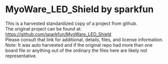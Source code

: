 
# MyoWare_LED_Shield by sparkfun  
This is a harvested standardized copy of a project from github.  
The original project can be found at:  
https://github.com/sparkfun/MyoWare_LED_Shield  
Please consult that link for additional, details, files, and license information.  
Note: It was auto harvested and if the original repo had more than one board file or anything out of the ordinary the files here are likely not representative.  
    